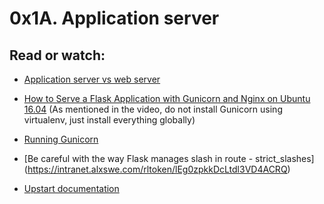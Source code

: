 # 0x1A. Application server

## Read or watch:

* [Application server vs web server](https://intranet.alxswe.com/rltoken/B9fOBzIxX_t1289WAuRzJw)
* [How to Serve a Flask Application with Gunicorn and Nginx on Ubuntu 16.04](https://intranet.alxswe.com/rltoken/kpG6RwmwRJHzRmGUM_ERcA) (As mentioned in the video, do not install Gunicorn using virtualenv, just install everything globally)

* [Running Gunicorn](https://intranet.alxswe.com/rltoken/2LF1j7xKJGYaUtD1HKgUeQ)
* [Be careful with the way Flask manages slash in route - strict_slashes] (https://intranet.alxswe.com/rltoken/lEg0zpkkDcLtdl3VD4ACRQ)
* [Upstart documentation](https://intranet.alxswe.com/rltoken/mcEsKqFsjJA3tHAjiMknaw)
